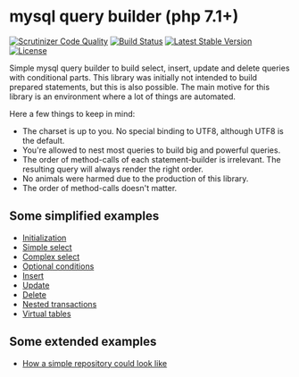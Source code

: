 mysql query builder (php 7.1+)
==============================

[![Scrutinizer Code Quality](https://scrutinizer-ci.com/g/rkrx/php-mysql-query-builder/badges/quality-score.png?b=master)](https://scrutinizer-ci.com/g/rkrx/php-mysql-query-builder/?branch=master)
[![Build Status](https://travis-ci.com/rkrx/php-mysql-query-builder.svg)](https://travis-ci.com/rkrx/php-mysql-query-builder)
[![Latest Stable Version](https://poser.pugx.org/rkr/php-mysql-query-builder/v/stable)](https://packagist.org/packages/rkr/php-mysql-query-builder)
[![License](https://poser.pugx.org/rkr/php-mysql-query-builder/license)](https://packagist.org/packages/rkr/php-mysql-query-builder)

Simple mysql query builder to build select, insert, update and delete queries with conditional parts.
This library was initially not intended to build prepared statements, but this is also possible.
The main motive for this library is an environment where a lot of things are automated.

Here a few things to keep in mind:

* The charset is up to you. No special binding to UTF8, although UTF8 is the default.
* You're allowed to nest most queries to build big and powerful queries.
* The order of method-calls of each statement-builder is irrelevant. The resulting query will always render the right order.
* No animals were harmed due to the production of this library.
* The order of method-calls doesn't matter.

## Some simplified examples

* [Initialization](doc/initialization.md)
* [Simple select](doc/simple-select.md)
* [Complex select](doc/complex-select.md)
* [Optional conditions](doc/optional-conditions.md)
* [Insert](doc/insert.md)
* [Update](doc/update.md)
* [Delete](doc/delete.md)
* [Nested transactions](doc/nested-transactions.md)
* [Virtual tables](doc/virtual-tables.md)

## Some extended examples

* [How a simple repository could look like](doc/simple-repository.md)
